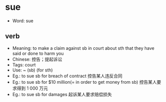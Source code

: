 # sue

- Word: sue

## verb

- Meaning: to make a claim against sb in court about sth that they have said or done to harm you
- Chinese: 控告；提起诉讼
- Tags: court
- Use: ~ (sb) (for sth)
- Eg.: to sue sb for breach of contract 控告某人违反合同
- Eg.: to sue sb for $10 million(= in order to get money from sb) 控告某人要求得到 1 000 万元
- Eg.: to sue sb for damages 起诉某人要求赔偿损失

